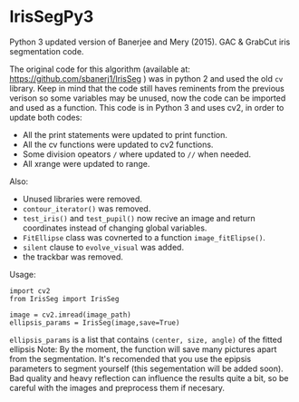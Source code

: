 # IrisSegPy3
Python 3 updated version of Banerjee and Mery (2015).  GAC &amp; GrabCut iris segmentation code.

The original code for this algorithm (available at: https://github.com/sbanerj1/IrisSeg ) was in python 2 and used the old ``cv`` library.
Keep in mind that the code still haves reminents from the previous verison so some variables may be unused, now the code can be imported and used as a function.
This code is in Python 3 and uses cv2, in order to update both codes:

* All the print statements were updated to print function.
* All the cv functions were updated to cv2 functions.
* Some division opeators ``/`` where updated to ``//`` when needed.
* All xrange were updated to range.

Also:
* Unused libraries were removed.
* ``contour_iterator()`` was removed.
* ``test_iris()`` and ``test_pupil()`` now recive an image and return coordinates instead of changing global variables.
* ``FitEllipse`` class was covnerted to a function ``image_fitElipse()``.
* ``silent`` clause to ``evolve_visual`` was added.
* the trackbar was removed.

Usage: 

```
import cv2
from IrisSeg import IrisSeg

image = cv2.imread(image_path)
ellipsis_params = IrisSeg(image,save=True)
```

``ellipsis_params`` is a list that contains ``(center, size, angle)`` of the fitted ellipsis
Note: By the moment, the function will save many pictures apart from the segmentation. It's recomended that you use the epipsis parameters to segment yourself (this segementation will be added soon).
Bad quality and heavy reflection can influence the results quite a bit, so be careful with the images and preprocess them if necesary. 
